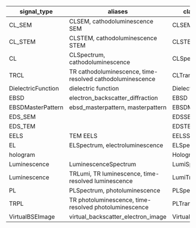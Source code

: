 <table>
    <thead>
        <tr>
            <th>signal_type</th>
            <th>aliases</th>
            <th>class name</th>
            <th>package</th>
        </tr>
    </thead>
    <tbody>
        <tr>
            <td>CL_SEM</td>
            <td>CLSEM, cathodoluminescence SEM</td>
            <td>CLSEMSpectrum</td>
            <td>lumispy</td>
        </tr>
        <tr>
            <td>CL_STEM</td>
            <td>CLSTEM, cathodoluminescence STEM</td>
            <td>CLSTEMSpectrum</td>
            <td>lumispy</td>
        </tr>
        <tr>
            <td>CL</td>
            <td>CLSpectrum, cathodoluminescence</td>
            <td>CLSpectrum</td>
            <td>lumispy</td>
        </tr>
        <tr>
            <td>TRCL</td>
            <td>TR cathodoluminescence, time-resolved cathodoluminescence</td>
            <td>CLTransient</td>
            <td>lumispy</td>
        </tr>
        <tr>
            <td>DielectricFunction</td>
            <td>dielectric function</td>
            <td>DielectricFunction</td>
            <td>hyperspy</td>
        </tr>
        <tr>
            <td>EBSD</td>
            <td>electron_backscatter_diffraction</td>
            <td>EBSD</td>
            <td>kikuchipy</td>
        </tr>
        <tr>
            <td>EBSDMasterPattern</td>
            <td>ebsd_masterpattern, masterpattern</td>
            <td>EBSDMasterPattern</td>
            <td>kikuchipy</td>
        </tr>
        <tr>
            <td>EDS_SEM</td>
            <td></td>
            <td>EDSSEMSpectrum</td>
            <td>hyperspy</td>
        </tr>
        <tr>
            <td>EDS_TEM</td>
            <td></td>
            <td>EDSTEMSpectrum</td>
            <td>hyperspy</td>
        </tr>
        <tr>
            <td>EELS</td>
            <td>TEM EELS</td>
            <td>EELSSpectrum</td>
            <td>hyperspy</td>
        </tr>
        <tr>
            <td>EL</td>
            <td>ELSpectrum, electroluminescence</td>
            <td>ELSpectrum</td>
            <td>lumispy</td>
        </tr>
        <tr>
            <td>hologram</td>
            <td></td>
            <td>HologramImage</td>
            <td>hyperspy</td>
        </tr>
        <tr>
            <td>Luminescence</td>
            <td>LuminescenceSpectrum</td>
            <td>LumiSpectrum</td>
            <td>lumispy</td>
        </tr>
        <tr>
            <td>Luminescence</td>
            <td>TRLumi, TR luminescence, time-resolved luminescence</td>
            <td>LumiTransient</td>
            <td>lumispy</td>
        </tr>
        <tr>
            <td>PL</td>
            <td>PLSpectrum, photoluminescence</td>
            <td>PLSpectrum</td>
            <td>lumispy</td>
        </tr>
        <tr>
            <td>TRPL</td>
            <td>TR photoluminescence, time-resolved photoluminescence</td>
            <td>PLTransient</td>
            <td>lumispy</td>
        </tr>
        <tr>
            <td>VirtualBSEImage</td>
            <td>virtual_backscatter_electron_image</td>
            <td>VirtualBSEImage</td>
            <td>kikuchipy</td>
        </tr>
    </tbody>
</table>